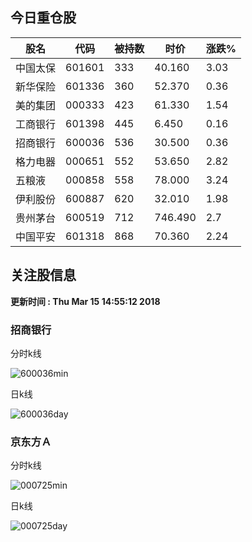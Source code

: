 
## 今日重仓股 

|股名|代码|被持数|时价|涨跌%|
|---|---|---|---|---|
|中国太保|601601|333|40.160|3.03|
|新华保险|601336|360|52.370|0.36|
|美的集团|000333|423|61.330|1.54|
|工商银行|601398|445|6.450|0.16|
|招商银行|600036|536|30.500|0.36|
|格力电器|000651|552|53.650|2.82|
|五粮液|000858|558|78.000|3.24|
|伊利股份|600887|620|32.010|1.98|
|贵州茅台|600519|712|746.490|2.7|
|中国平安|601318|868|70.360|2.24|

## 关注股信息
**更新时间 : Thu Mar 15 14:55:12 2018**
### 招商银行 
分时k线

![600036min](http://image.sinajs.cn/newchart/min/n/sh600036.gif)

日k线

![600036day](http://image.sinajs.cn/newchart/daily/n/sh600036.gif)

### 京东方Ａ 
分时k线

![000725min](http://image.sinajs.cn/newchart/min/n/sz000725.gif)

日k线

![000725day](http://image.sinajs.cn/newchart/daily/n/sz000725.gif)
